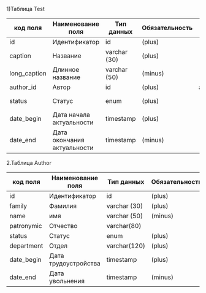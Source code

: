 1)Таблица Test

|код поля|Наименование поля|Тип данных|Обязательность|Ссылка|Комментарий|
|---|---|---|---|---|---|
|id|Идентификатор|id|(plus)|||
|caption|	Название	|varchar (30)|	(plus)|||
|long_caption	|Длинное название|	varchar (50)	|(minus)|||
|author_id|	Автор|	id	|(plus)	|author.id||
|status	|Статус	|enum	|(plus)||draft, active, canceled|
|date_begin	|Дата начала актуальности|	timestamp|	(plus)|||
|date_end	|Дата окончания актуальности	|timestamp	|(minus)|||

2.Таблица Author

|код поля|Наименование поля|Тип данных|Обязательность|Ссылка|Комментарий|
|---|---|---|---|---|---|
|id|Идентификатор|id|(plus)|||
|family|	Фамилия	|varchar (30)|	(plus)|||
|name	|имя|	varchar (50)	|(minus)|||
|patronymic|	Отчество|	varchar(80)	||||
|status	|Статус	|enum	|(plus)||working, fired|
|department	|Отдел	|varchar(120)	|(plus)|||
|date_begin	|Дата трудоустройства|	timestamp|	(plus)|||
|date_end	|Дата увольнения	|timestamp	|(minus)|||